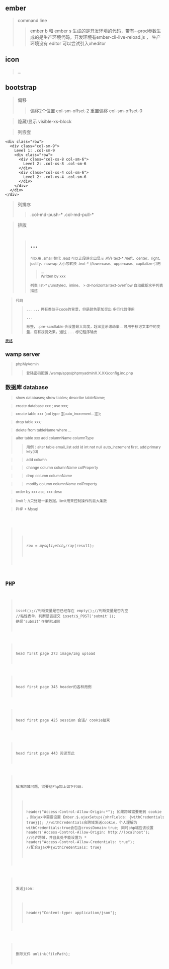 ## ember
> command line
>> ember b 和 ember s 生成的是开发环境的代码，带有--prod参数生成的是生产环境代码。开发环境有ember-cli-live-reload.js  ， 生产环境没有
> editor
>> 可以尝试引入xheditor


## icon
> <i class="iconfont icon-XXX">...</i>

## bootstrap
> 偏移 
>> 偏移2个位置 col-sm-offset-2
>> 重置偏移 col-sm-offset-0

> 隐藏/显示  visible-xs-block

> 列嵌套
>>    
	<div class="row">
	  <div class="col-sm-9">
		Level 1: .col-sm-9
		<div class="row">
		  <div class="col-xs-8 col-sm-6">
			Level 2: .col-xs-8 .col-sm-6
		  </div>
		  <div class="col-xs-4 col-sm-6">
			Level 2: .col-xs-4 .col-sm-6
		  </div>
		</div>
	  </div>
	</div>

> 列排序
>> .col-md-push-*   .col-md-pull-*

> 排版
>> <h1><small>...</small></h1>     <small>可以用 .small 替代
>> .lead 可以让段落突出显示
>> 对齐 text-*    //left、center、right、justify、nowrap
>> 大小写转换   .text-*   //lowercase、uppercase、capitalize  
>> 引用  <blockquote>...  <footer>Written by xxx</footer></blockquote>
>> 列表  list-*    //unstyled、inline、
>>> dl-horizontal    text-overflow 自动截断水平列表描述

> 代码
>> <code>...</code>
>> <kbd>...</kbd> 拥有类似于code的背景，但是颜色更加突出
>> 多行代码使用 <pre>...</pre> 标签，  .pre-scrollable 会设置最大高度，超出显示滚动条
>> <var>...</var>可用于标记文本中的变量，没有视觉效果，通过 <samp>...</samp> 标记程序输出

[表格](http://v3.bootcss.com/css/#tables)



## wamp server
> phpMyAdmin
>> 登陆密码配置 /wamp/apps/phpmyadminX.X.XX/config.inc.php



## 数据库 database
> show databases;   show tables;   describe tableName;

> create database xxx ; use xxx;

> create table xxx (col type [][auto_increment...][]);

> drop table xxx;

> delete from tableName where ...

> alter table xxx add columnName columnType
>> 用例：alter table email_list add id int not null auto_increment first, add primary key(id)

>> add column

>> change column columnName colProperty

>> drop column columnName

>> modify column columnName colProperty

> order by xxx asc, xxx desc

> limit 1;   //只处理一条数据，limit用来控制操作的最大条数

> PHP + Mysql
<pre>
				<?php
        $dbc = mysqli_connect('localhost', 'root', '123456', 'posts')
            or die('Error connect to mysql server');
        $query = "INSERT INTO userlist (userName, userPwd) VALUES ('13340248057', 'Mailofhost*')";
        $result = mysqli_query($dbc, $query)    //$result 只是一个资源id，mysql临时保存了查询结果，返回该结果的一个资源id，然后使用
        mysqli_fetch_array()函数来获取一行资源
            or die('Error querying database!');
        mysqli_close($dbc);
</pre>
>>  $row = mysqli_fetch_array($result);



## PHP
> isset();//判断变量是否已经存在    empty();//判断变量是否为空    //粘性表单，判断是否提交  isset($_POST['submit']); 确保'submit'与按钮id同

> head first page 273   image/img upload

> head first page 345   header的各种用例

> head first page 425   session 会话/ cookie结束

> head first page 443   阅读至此

> 解决跨域问题，需要给Php加上如下代码:
>> header("Access-Control-Allow-Origin:*");
>> 如果跨域需要用到 cookie ，则ajax中需要设置   Ember.$.ajaxSetup({xhrFields: {withCredentials: true}});  //withCredentials会跨域发送cookie，个人理解为 withCredentials:true会包含crossDomain:true;
   同时php端应该设置
   				header('Access-Control-Allow-Origin: http://localhost');  //允许跨域，并且此处不能设置为 * 
          header("Access-Control-Allow-Credentials: true");   //配合ajax中{withCredentials: true}

> 发送json:
>> header("Content-type: application/json");

> 删除文件 unlink(filePath);


